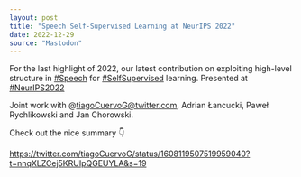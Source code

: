 ```yaml
---
layout: post
title: "Speech Self-Supervised Learning at NeurIPS 2022"
date: 2022-12-29
source: "Mastodon"
---
```


For the last highlight of 2022, our latest contribution on exploiting high-level structure in [#Speech](https://sigmoid.social/tags/Speech) for [#SelfSupervised](https://sigmoid.social/tags/SelfSupervised) learning. Presented at [#NeurIPS2022](https://sigmoid.social/tags/NeurIPS2022)

Joint work with @tiagoCuervoG@twitter.com, Adrian Łancucki, Paweł Rychlikowski and Jan Chorowski.

Check out the nice summary 👇

<https://twitter.com/tiagoCuervoG/status/1608119507519959040?t=nnqXLZCej5KRUIpQGEUYLA&s=19>



